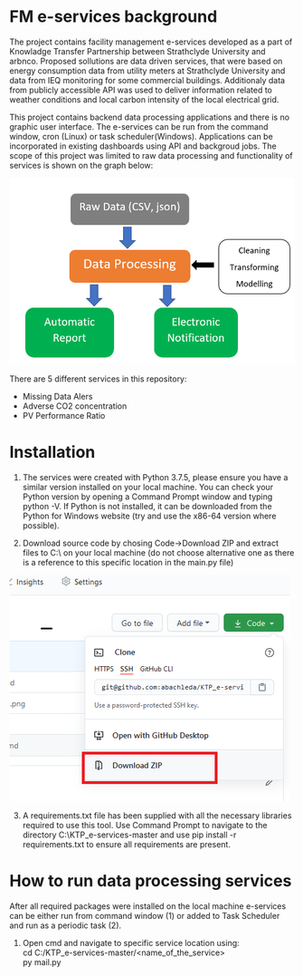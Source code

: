 # FM e-services background
The project contains facility management e-services developed as a part of Knowladge Transfer Partnership between Strathclyde University and arbnco. Proposed sollutions are data driven services, that were based on energy consumption data from utility meters at Strathclyde University and data from IEQ monitoring for some commercial buildings. Additionaly data from publicly accessible API was used to deliver information related to weather conditions and local carbon intensity of the local electrical grid. 

This project contains backend data processing applications and there is no graphic user interface. The e-services can be run from the command window, cron (Linux) or task scheduler(Windows). Applications can be incorporated in existing dashboards using API and backgroud jobs. The scope of this project was limited to raw data processing and functionality of services is shown on the graph below: 

![Flow chart of e-services ](/images/schema_01.png)

There are 5 different services in this repository: 
* Missing Data Alers
* Adverse CO2 concentration
* PV Performance Ratio 

# Installation 

1. The services were created with Python 3.7.5, please ensure you have a similar version installed on your local machine. You can check your Python version by opening a Command Prompt window and typing python -V. If Python is not installed, it can be downloaded from the Python for Windows website (try and use the x86-64 version where possible).

2. Download source code by chosing Code->Download ZIP and extract files to C:\ on your local machine (do not choose alternative one as there is a reference to this specific location in the main.py file)

![Download_package ](/images/img_02.png)



3. A requirements.txt file has been supplied with all the necessary libraries required to use this tool. Use Command Prompt to navigate to the directory C:\KTP_e-services-master and use pip install -r requirements.txt to ensure all requirements are present.

# How to run data processing services
After all required packages were installed on the local machine e-services can be either run from command window (1) or added to Task Scheduler and run as a periodic task (2). 

1.  Open cmd and navigate to specific service location using: <br />
cd C:/KTP_e-services-master/<name_of_the_service><br />
py mail.py

